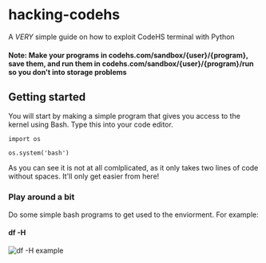 # hacking-codehs
A *VERY* simple guide on how to exploit CodeHS terminal with Python 

#### Note: Make your programs in codehs.com/sandbox/{user}/{program}, save them, and run them in codehs.com/sandbox/{user}/{program}/run so you don't into storage problems

## Getting started
You will start by making a simple program that gives you access to the kernel using Bash. Type this into your code editor.

```
import os

os.system('bash')
```

As you can see it is not at all comlplicated, as it only takes two lines of code without spaces. It'll only get easier from here!

### Play around a bit

Do some simple bash programs to get used to the enviorment. For example:

#### df -H
![df -H example](https://github.com/sandersb725/hacking-codehs/blob/main/dfh.png)
